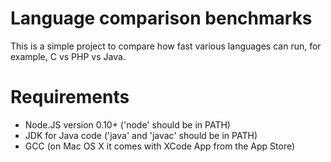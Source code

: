 # Language comparison benchmarks

This is a simple project to compare how fast various languages can run, for example, C vs PHP vs Java.

# Requirements

* Node.JS version 0.10+ ('node' should be in PATH)
* JDK for Java code ('java' and 'javac' should be in PATH)
* GCC (on Mac OS X it comes with XCode App from the App Store)

